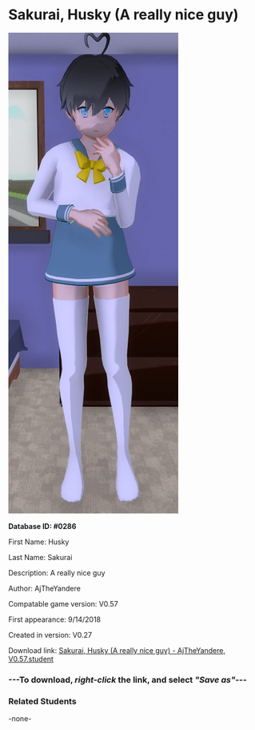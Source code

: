 # Sakurai, Husky (A really nice guy)

<img src="../../Files/Images/Sakurai, Husky (A really nice guy).png" title="Sakurai, Husky (A really nice guy) - AjTheYandere, V0.57">

**Database ID: #0286**

First Name: Husky

Last Name: Sakurai

Description: A really nice guy

Author: AjTheYandere

Compatable game version: V0.57

First appearance: 9/14/2018

Created in version: V0.27

Download link: <a href="https://raw.githubusercontent.com/Arbiter1223/Daigaku-Gurashi-Custom-Students/master/Files/Student%20Files/Sakurai%2C%20Husky%20(A%20really%20nice%20guy)%20-%20AjTheYandere%2C%20V0.57.student">Sakurai, Husky (A really nice guy) - AjTheYandere, V0.57.student</a>

### ---**To download, _right-click_ the link, and select _"Save as"_**---

### Related Students

-none-
